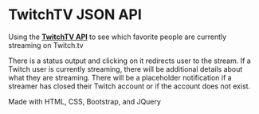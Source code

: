 # TwitchTV JSON API
Using the [**TwitchTV API**](https://dev.twitch.tv/docs) to see which favorite people are currently streaming on Twitch.tv

There is a status output and clicking on it redirects user to the stream. If a Twitch user is currently streaming, there will be
additional details about what they are streaming. There will be a placeholder notification if a streamer has closed their Twitch account or if the account does not exist.

Made with HTML, CSS, Bootstrap, and JQuery
